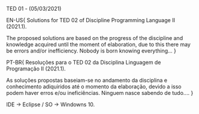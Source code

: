 TED 01 - (05/03/2021)


EN-US{
Solutions for TED 02 of Discipline Programming Language II (2021.1).

The proposed solutions are based on the progress of the discipline and knowledge acquired until the moment of elaboration, due to this there may be errors and/or inefficiency.
Nobody is born knowing everything... 
}

PT-BR{
Resoluções para o TED 02 da Disciplina Linguagem de Programação II (2021.1).

As soluções propostas baseiam-se no andamento da disciplina e conhecimento adiquiridos até o momento da elaboração, devido a isso podem haver erros e/ou ineficiências.
Ninguem nasce sabendo de tudo....
}

IDE -> Eclipse / SO -> Windowns 10.
